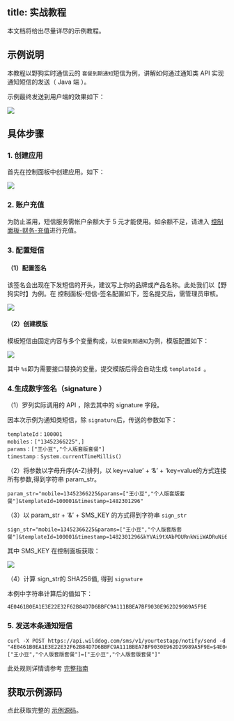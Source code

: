 
title: 实战教程
---

本文档将给出尽量详尽的示例教程。


## 示例说明

本教程以野狗实时通信云的 `套餐到期通知`短信为例，讲解如何通过通知类 API 实现通知短信的发送（ Java 端 ）。

示例最终发送到用户端的效果如下：
 
![](/images/tutorialsms.jpg)

## 具体步骤

### 1. 创建应用

首先在控制面板中创建应用。如下：

![](/images/tutorialsmsapp.jpg)


### 2. 账户充值

为防止滥用，短信服务需帐户余额大于 5 元才能使用。如余额不足，请进入 [控制面板-财务-充值](https://www.wilddog.com/pay/recharge)进行充值。

### 3. 配置短信
#### （1）配置签名
该签名会出现在下发短信的开头，建议写上你的品牌或产品名称。此处我们以【野狗实时】为例。在 控制面板-短信-签名配置如下，签名提交后，需管理员审核。

![](/images/tutorialsmssign.jpg)


#### （2）创建模版
模板短信由固定内容与多个变量构成，以`套餐到期通知`为例，模版配置如下：

![](/images/tutorialsmsmode.jpg)

其中 `%s`即为需要接口替换的变量。提交模版后得会自动生成 `templateId `。

### 4.生成数字签名（signature ）
（1）罗列实际调用的 API ，除去其中的 signature 字段。

因本次示例为通知类短信，除 `signature`后，传送的参数如下：

```
templateId：100001
mobiles：["13452366225",]
params：["王小豆","个人版套版套餐"]
timestamp：System.currentTimeMillis()
```

（2）将参数以字母升序(A-Z)排列，以 key=value’ + ‘&’ + ‘key=value的方式连接所有参数,得到字符串 param_str。

```
param_str="mobile=13452366225&params=["王小豆","个人版套版套餐"]&templateId=100001&timestamp=1482301296"
```

（3）以 param_str + ‘&’ + SMS_KEY 的方式得到字符串 `sign_str`

```
sign_str="mobile=13452366225&params=["王小豆","个人版套版套餐"]&templateId=100001&timestamp=1482301296&kYVAi9tXAbPOURnkWiiWADRuNi6DJy7JmSg02myB"
```
其中 SMS_KEY 在控制面板获取：

![](/images/smssecretkey.png)


（4）计算 sign_str的 SHA256值, 得到 `signature`

本例中字符串计算后的值如下：

```
4E0461B0EA1E3E22E32F62B84D7D6BBFC9A111BBEA7BF9030E962D29989A5F9E
```

### 5. 发送本条通知短信

```
curl -X POST https://api.wilddog.com/sms/v1/yourtestapp/notify/send -d "4E0461B0EA1E3E22E32F62B84D7D6BBFC9A111BBEA7BF9030E962D29989A5F9E=$4E0461B0EA1E3E22E32F62B84D7D6BBFC9A111BBEA7BF9030E962D29989A5F9E&100001=100001&13452366225=13452366225&1482301296=1482301296&["王小豆","个人版套版套餐"]=["王小豆","个人版套版套餐"]"
```
此处规则详情请参考 [完整指南](/guide/sms/signature.html#生成数字签名的方法)
## 获取示例源码

点此获取完整的 [示例源码](https://github.com/WildDogTeam/wilddog-doc2/blob/master/source/resources/sms/nitifydemo.md)。